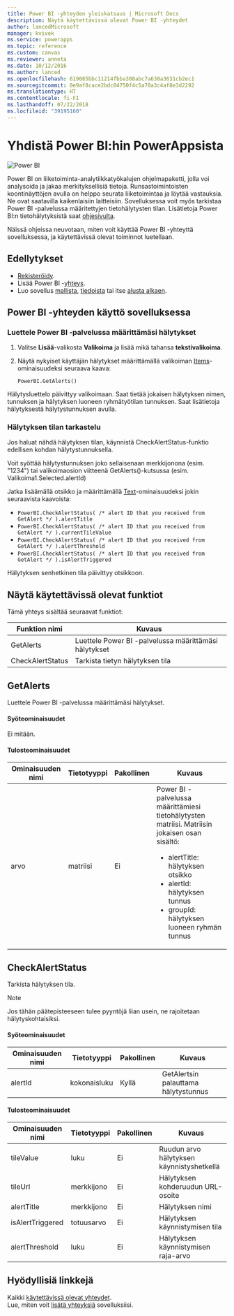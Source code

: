 ```yaml
---
title: Power BI -yhteyden yleiskatsaus | Microsoft Docs
description: Näytä käytettävissä olevat Power BI -yhteydet
author: lancedMicrosoft
manager: kvivek
ms.service: powerapps
ms.topic: reference
ms.custom: canvas
ms.reviewer: anneta
ms.date: 10/12/2016
ms.author: lanced
ms.openlocfilehash: 619085bbc11214fbba308abc7a630a3631cb2ec1
ms.sourcegitcommit: 0e9af8cace2bdc04750f4c5a70a3c4af8e3d2292
ms.translationtype: HT
ms.contentlocale: fi-FI
ms.lasthandoff: 07/22/2018
ms.locfileid: "39195160"
---
```

# <a name="connect-to-power-bi-from-powerapps"></a>Yhdistä Power BI:hin PowerAppsista
![Power BI](./media/connection-powerbi/powerbiicon.png)

Power BI on liiketoiminta-analytiikkatyökalujen ohjelmapaketti, jolla voi analysoida ja jakaa merkityksellisiä tietoja. Runsastoimintoisten koontinäyttöjen avulla on helppo seurata liiketoimintaa ja löytää vastauksia. Ne ovat saatavilla kaikenlaisiin laitteisiin. Sovelluksessa voit myös tarkistaa Power BI -palvelussa määritettyjen tietohälytysten tilan. Lisätietoja Power BI:n tietohälytyksistä saat [ohjesivulta](https://https://docs.microsoft.com/power-bi/service-set-data-alerts).

Näissä ohjeissa neuvotaan, miten voit käyttää Power BI -yhteyttä sovelluksessa, ja käytettävissä olevat toiminnot luetellaan.

## <a name="prerequisites"></a>Edellytykset
* [Rekisteröidy](https://web.powerapps.com?utm_source=padocs&utm_medium=linkinadoc&utm_campaign=referralsfromdoc).
* Lisää Power BI -[yhteys](https://powerapps.microsoft.com/tutorials/add-manage-connections/).
* Luo sovellus [mallista](https://powerapps.microsoft.com/tutorials/get-started-test-drive/), [tiedoista](https://powerapps.microsoft.com/tutorials/get-started-create-from-data/) tai itse [alusta alkaen](https://powerapps.microsoft.com/tutorials/get-started-create-from-blank/).

## <a name="use-the-power-bi-connection-in-your-app"></a>Power BI -yhteyden käyttö sovelluksessa
### <a name="list-the-alerts-that-youve-set-up-in-the-power-bi-service"></a>Luettele Power BI -palvelussa määrittämäsi hälytykset
1. Valitse **Lisää**-valikosta **Valikoima** ja lisää mikä tahansa **tekstivalikoima**.
2. Näytä nykyiset käyttäjän hälytykset määrittämällä valikoiman [Items](../controls/properties-core.md)-ominaisuudeksi seuraava kaava:

   `PowerBI.GetAlerts()`

Hälytysluettelo päivittyy valikoimaan. Saat tietää jokaisen hälytyksen nimen, tunnuksen ja hälytyksen luoneen ryhmätyötilan tunnuksen. Saat lisätietoja hälytyksestä hälytystunnuksen avulla.

### <a name="view-the-status-of-an-alert"></a>Hälytyksen tilan tarkastelu
Jos haluat nähdä hälytyksen tilan, käynnistä CheckAlertStatus-funktio edellisen kohdan hälytystunnuksella.

Voit syöttää hälytystunnuksen joko sellaisenaan merkkijonona (esim. "1234") tai valikoimaosion viitteenä GetAlerts()-kutsussa (esim. Valikoima1.Selected.alertId)

Jatka lisäämällä otsikko ja määrittämällä [Text](../controls/properties-core.md)-ominaisuudeksi jokin seuraavista kaavoista:

* `PowerBI.CheckAlertStatus( /* alert ID that you received from GetAlert */ ).alertTitle`
* `PowerBI.CheckAlertStatus( /* alert ID that you received from GetAlert */ ).currentTileValue`
* `PowerBI.CheckAlertStatus( /* alert ID that you received from GetAlert */ ).alertThreshold`
* `PowerBI.CheckAlertStatus( /* alert ID that you received from GetAlert */ ).isAlertTriggered`

Hälytyksen senhetkinen tila päivittyy otsikkoon.

## <a name="view-the-available-functions"></a>Näytä käytettävissä olevat funktiot
Tämä yhteys sisältää seuraavat funktiot:

| Funktion nimi | Kuvaus |
| --- | --- |
| GetAlerts |Luettele Power BI -palvelussa määrittämäsi hälytykset |
| CheckAlertStatus |Tarkista tietyn hälytyksen tila |

## <a name="getalerts"></a>GetAlerts
Luettele Power BI -palvelussa määrittämäsi hälytykset.

#### <a name="input-properties"></a>Syöteominaisuudet
Ei mitään.

#### <a name="output-properties"></a>Tulosteominaisuudet

| Ominaisuuden nimi | Tietotyyppi | Pakollinen | Kuvaus |
| --- | --- | --- | --- |
| arvo |matriisi |Ei |Power BI -palvelussa määrittämiesi tietohälytysten matriisi. Matriisin jokaisen osan sisältö: <ul><li>alertTitle: hälytyksen otsikko</li><li>alertId: hälytyksen tunnus</li><li>groupId: hälytyksen luoneen ryhmän tunnus</li></ul> |

## <a name="checkalertstatus"></a>CheckAlertStatus
Tarkista hälytyksen tila.

> [!NOTE]
> Jos tähän päätepisteeseen tulee pyyntöjä liian usein, ne rajoitetaan hälytyskohtaisiksi.

#### <a name="input-properties"></a>Syöteominaisuudet

| Ominaisuuden nimi | Tietotyyppi | Pakollinen | Kuvaus |
| --- | --- | --- | --- |
| alertId |kokonaisluku |Kyllä |GetAlertsin palauttama hälytystunnus |

#### <a name="output-properties"></a>Tulosteominaisuudet

| Ominaisuuden nimi | Tietotyyppi | Pakollinen | Kuvaus |
| --- | --- | --- | --- |
| tileValue |luku |Ei |Ruudun arvo hälytyksen käynnistyshetkellä |
| tileUrl |merkkijono |Ei |Hälytyksen kohderuudun URL-osoite |
| alertTitle |merkkijono |Ei |Hälytyksen nimi |
| isAlertTriggered |totuusarvo |Ei |Hälytyksen käynnistymisen tila |
| alertThreshold |luku |Ei |Hälytyksen käynnistymisen raja-arvo |

## <a name="helpful-links"></a>Hyödyllisiä linkkejä
Kaikki [käytettävissä olevat yhteydet](../connections-list.md).  
Lue, miten voit [lisätä yhteyksiä](../add-manage-connections.md) sovelluksiisi.

